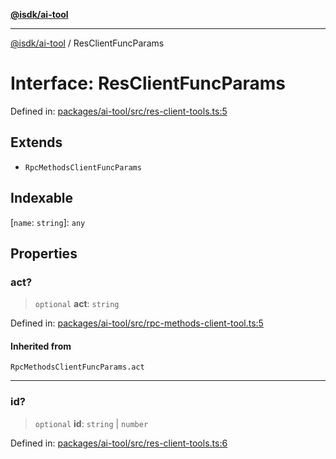 [**@isdk/ai-tool**](../README.md)

***

[@isdk/ai-tool](../globals.md) / ResClientFuncParams

# Interface: ResClientFuncParams

Defined in: [packages/ai-tool/src/res-client-tools.ts:5](https://github.com/isdk/ai-tool.js/blob/c084189f913fb955b91b492de68bd07ce78f8c82/src/res-client-tools.ts#L5)

## Extends

- `RpcMethodsClientFuncParams`

## Indexable

\[`name`: `string`\]: `any`

## Properties

### act?

> `optional` **act**: `string`

Defined in: [packages/ai-tool/src/rpc-methods-client-tool.ts:5](https://github.com/isdk/ai-tool.js/blob/c084189f913fb955b91b492de68bd07ce78f8c82/src/rpc-methods-client-tool.ts#L5)

#### Inherited from

`RpcMethodsClientFuncParams.act`

***

### id?

> `optional` **id**: `string` \| `number`

Defined in: [packages/ai-tool/src/res-client-tools.ts:6](https://github.com/isdk/ai-tool.js/blob/c084189f913fb955b91b492de68bd07ce78f8c82/src/res-client-tools.ts#L6)
